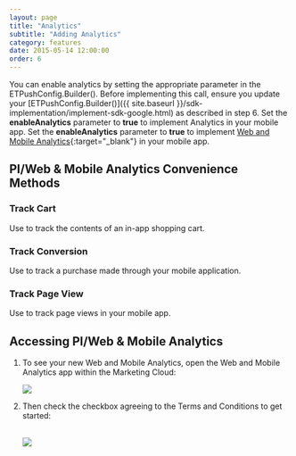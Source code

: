 ```yaml
---
layout: page
title: "Analytics"
subtitle: "Adding Analytics"
category: features
date: 2015-05-14 12:00:00
order: 6
---
```


You can enable analytics by setting the appropriate parameter in the ETPushConfig.Builder(). Before implementing this call, ensure you update your [ETPushConfig.Builder()]({{ site.baseurl }}/sdk-implementation/implement-sdk-google.html) as described in step 6. Set the **enableAnalytics** parameter to **true** to implement Analytics in your mobile app. Set the **enableAnalytics** parameter to **true** to implement [Web and Mobile Analytics](https://help.exacttarget.com/en/documentation/web_and_mobile_analytics/){:target="_blank"} in your mobile app.

<script src="https://gist.github.com/sfmc-mobilepushsdk/a1f32591efa5fcfb6943.js"></script>


## PI/Web & Mobile Analytics Convenience Methods

<a name="track_cart"></a>
### Track Cart
Use to track the contents of an in-app shopping cart.

<script src="https://gist.github.com/sfmc-mobilepushsdk/2cb3447b64500b02c8ca51dce6efc290.js"></script>

<a name="track_conversion"></a>
### Track Conversion
Use to track a purchase made through your mobile application.

<script src="https://gist.github.com/sfmc-mobilepushsdk/1989b6d8e2e7a64e3787fd0e6f11946b.js"></script>

### Track Page View
Use to track page views in your mobile app.

<script src="https://gist.github.com/sfmc-mobilepushsdk/da02ce55ea76aa826a28cb74988b40e4.js"></script>

## Accessing PI/Web & Mobile Analytics
1.  To see your new Web and Mobile Analytics, open the Web and Mobile Analytics app within the Marketing Cloud:
    
    <img class="img-responsive" src="{{ site.baseurl }}/assets/wama_menu.png" />
1.  Then check the checkbox agreeing to the Terms and Conditions to get started:<br/><br/>
    
    <img class="img-responsive" src="{{ site.baseurl }}/assets/wama_t_and_c.png" />